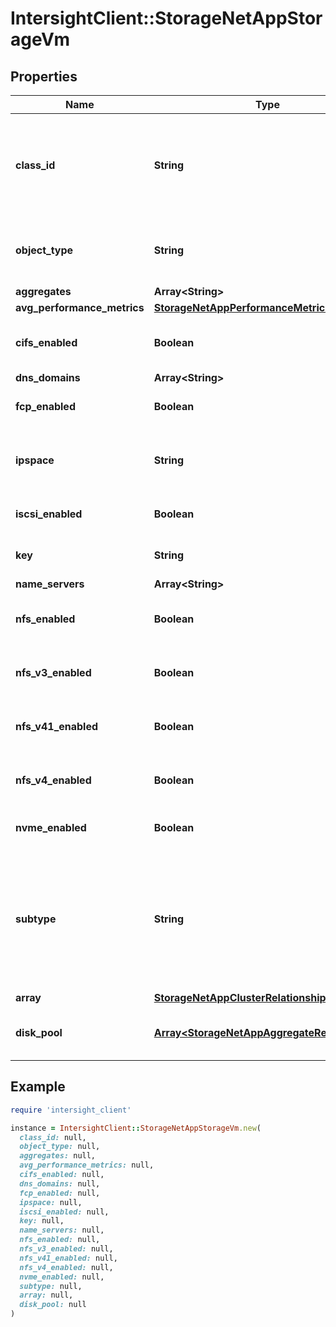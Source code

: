 # IntersightClient::StorageNetAppStorageVm

## Properties

| Name | Type | Description | Notes |
| ---- | ---- | ----------- | ----- |
| **class_id** | **String** | The fully-qualified name of the instantiated, concrete type. This property is used as a discriminator to identify the type of the payload when marshaling and unmarshaling data. | [default to &#39;storage.NetAppStorageVm&#39;] |
| **object_type** | **String** | The fully-qualified name of the instantiated, concrete type. The value should be the same as the &#39;ClassId&#39; property. | [default to &#39;storage.NetAppStorageVm&#39;] |
| **aggregates** | **Array&lt;String&gt;** |  | [optional] |
| **avg_performance_metrics** | [**StorageNetAppPerformanceMetricsAverage**](StorageNetAppPerformanceMetricsAverage.md) |  | [optional] |
| **cifs_enabled** | **Boolean** | Status for Common Internet File System protocol ( CIFS ) allowed to run on Vservers. | [optional][readonly] |
| **dns_domains** | **Array&lt;String&gt;** |  | [optional] |
| **fcp_enabled** | **Boolean** | Status for Fibre Channel Protocol ( FCP ) allowed to run on Vservers. | [optional][readonly] |
| **ipspace** | **String** | IPspace name. IPspaces are distinct IP address spaces in which storage virtual machines (SVMs) reside. | [optional][readonly] |
| **iscsi_enabled** | **Boolean** | Status for iSCSI protocol allowed to run on Vservers. | [optional][readonly] |
| **key** | **String** | Unique identifier of VServer across data center. | [optional][readonly] |
| **name_servers** | **Array&lt;String&gt;** |  | [optional] |
| **nfs_enabled** | **Boolean** | Status for Network File System Protocol ( NFS ) allowed to run on  Vservers. | [optional][readonly] |
| **nfs_v3_enabled** | **Boolean** | Status for Network File System Protocol ( NFSv3 ) allowed to run on  Vservers. | [optional][readonly] |
| **nfs_v41_enabled** | **Boolean** | Status for Network File System Protocol ( NFSv4.1 ) allowed to run on  Vservers. | [optional][readonly] |
| **nfs_v4_enabled** | **Boolean** | Status for Network File System Protocol ( NFSv4 ) allowed to run on  Vservers. | [optional][readonly] |
| **nvme_enabled** | **Boolean** | Status for NVME protocol allowed to run on Vservers. | [optional][readonly] |
| **subtype** | **String** | SVM subtype (default, dp_destination, sync_source, or sync_destination). The SVM subtype sync_destination is created automatically when an SVM of subtype sync_source is created on the source MetroCluster cluster. | [optional][readonly] |
| **array** | [**StorageNetAppClusterRelationship**](StorageNetAppClusterRelationship.md) |  | [optional] |
| **disk_pool** | [**Array&lt;StorageNetAppAggregateRelationship&gt;**](StorageNetAppAggregateRelationship.md) | An array of relationships to storageNetAppAggregate resources. | [optional][readonly] |

## Example

```ruby
require 'intersight_client'

instance = IntersightClient::StorageNetAppStorageVm.new(
  class_id: null,
  object_type: null,
  aggregates: null,
  avg_performance_metrics: null,
  cifs_enabled: null,
  dns_domains: null,
  fcp_enabled: null,
  ipspace: null,
  iscsi_enabled: null,
  key: null,
  name_servers: null,
  nfs_enabled: null,
  nfs_v3_enabled: null,
  nfs_v41_enabled: null,
  nfs_v4_enabled: null,
  nvme_enabled: null,
  subtype: null,
  array: null,
  disk_pool: null
)
```

